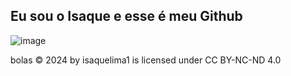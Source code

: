 ## Eu sou o Isaque e esse é meu Github

![image](https://github.com/user-attachments/assets/8467ecf9-94a9-4880-ac8e-1811cbd387f1)

bolas © 2024 by isaquelima1 is licensed under CC BY-NC-ND 4.0 
